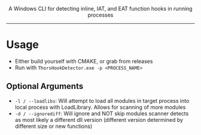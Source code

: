 <p align="center"> A Windows CLI for detecting inline, IAT, and EAT function hooks in running processes </p>

---
# Usage
- Either build yourself with CMAKE, or grab from releases
- Run with ``` ThorsHookDetector.exe -p <PROCESS_NAME> ```
## Optional Arguments
- ``` -l / --loadlibs ```: Will attempt to load all modules in target process into local process with LoadLibrary. Allows for scanning of more modules
- ``` -d / --ignorediff ```: Will ignore and NOT skip modules scanner detects as most likely a different dll version (different version determined by different size or new functions)
  
